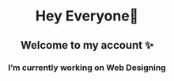 <h1 align="center">Hey Everyone👋 </h1>
<h2 align="center"> Welcome to my account ✨</h2>
<h3 align="center">I’m currently working on Web Designing</h3>
<!--<h4 align="center"> I’m currently learning Python and Backend Development</h4>-->

<!--
**nishatcse25/nishatcse25** is a ✨ _special_ ✨ repository because its `README.md` (this file) appears on your GitHub profile.

Here are some ideas to get you started:

 <h4 align="center">I’m currently working on Web Designing</h4>
 <h4 align="center"> I’m currently learning Python and Backend Development</h4>
- 👯 I’m looking to collaborate on ...
- 🤔 I’m looking for help with ...
- 💬 Ask me about ...
- 📫 How to reach me: ...
- 😄 Pronouns: ...
- ⚡ Fun fact: ...
-->
